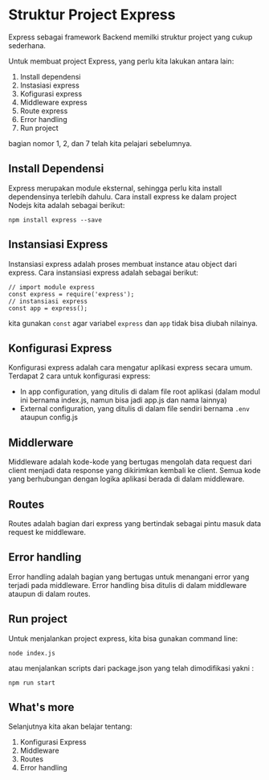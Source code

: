 # Struktur Project Express

Express sebagai framework Backend memilki struktur project yang cukup sederhana.

Untuk membuat project Express, yang perlu kita lakukan antara lain:

1. Install dependensi
2. Instasiasi express
3. Kofigurasi express
4. Middleware express
5. Route express
6. Error handling
7. Run project

bagian nomor 1, 2, dan 7 telah kita pelajari sebelumnya.

## Install Dependensi

Express merupakan module eksternal, sehingga perlu kita install dependensinya terlebih dahulu. Cara install express ke dalam project Nodejs kita adalah sebagai berikut:

    npm install express --save

## Instansiasi Express

Instansiasi express adalah proses membuat instance atau object dari express. Cara instansiasi express adalah sebagai berikut:

    // import module express
    const express = require('express');
    // instansiasi express
    const app = express();

kita gunakan `const` agar variabel `express` dan `app` tidak bisa diubah nilainya.

## Konfigurasi Express

Konfigurasi express adalah cara mengatur aplikasi express secara umum. Terdapat 2 cara untuk konfigurasi express:

* In app configuration, yang ditulis di dalam file root aplikasi (dalam modul ini bernama index.js, namun bisa jadi app.js dan nama lainnya)
* External configuration, yang ditulis di dalam file sendiri bernama `.env` ataupun config.js

## Middlerware

Middleware adalah kode-kode yang bertugas mengolah data request dari client menjadi data response yang dikirimkan kembali ke client. Semua kode yang berhubungan dengan logika aplikasi berada di dalam middleware.

## Routes

Routes adalah bagian dari express yang bertindak sebagai pintu masuk data request ke middleware.

## Error handling

Error handling adalah bagian yang bertugas untuk menangani error yang terjadi pada middleware. Error handling bisa ditulis di dalam middleware ataupun di dalam routes.

## Run project

Untuk menjalankan project express, kita bisa gunakan command line:

    node index.js

atau menjalankan scripts dari package.json yang telah dimodifikasi yakni :

    npm run start

## What's more

Selanjutnya kita akan belajar tentang:

1. Konfigurasi Express
2. Middleware
3. Routes
4. Error handling